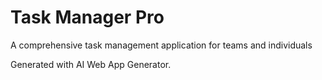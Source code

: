 # Task Manager Pro

A comprehensive task management application for teams and individuals

Generated with AI Web App Generator.